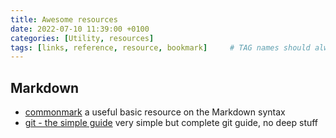 ```yaml
---
title: Awesome resources
date: 2022-07-10 11:39:00 +0100
categories: [Utility, resources]
tags: [links, reference, resource, bookmark]     # TAG names should always be lowercase
---
```


## Markdown
- [commonmark](https://commonmark.org/) a useful basic resource on the Markdown syntax
- [git - the simple guide](https://rogerdudler.github.io/git-guide/) very simple but complete git guide, no deep stuff
